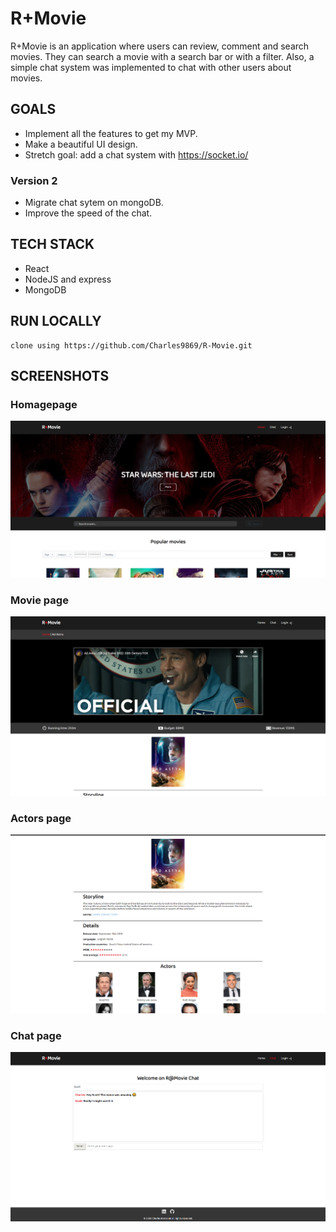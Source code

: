 # R+Movie

R+Movie is an application where users can review, comment and search movies. They can search a movie with a search bar or with a filter. Also, a simple chat system was implemented to chat with other users about movies.

## GOALS

- Implement all the features to get my MVP.
- Make a beautiful UI design.
- Stretch goal: add a chat system with https://socket.io/

### Version 2

- Migrate chat sytem on mongoDB.
- Improve the speed of the chat.

## TECH STACK

- React
- NodeJS and express
- MongoDB

## RUN LOCALLY
```
clone using https://github.com/Charles9869/R-Movie.git
```
## SCREENSHOTS

### Homagepage

![image](./server/assets/homepage.png)

### Movie page

![image](./server/assets/movie_page.png)

### Actors page

![image](./server/assets/actors.png)

### Chat page

![image](./server/assets/chat.png)

